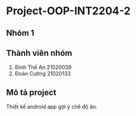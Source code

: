 # Project-OOP-INT2204-2
## Nhóm 1
## Thành viên nhóm
1. Đinh Thế An 21020039
2. Đoàn Cường 21020133
## Mô tả project
Thiết kế android app gợi ý chế độ ăn.
